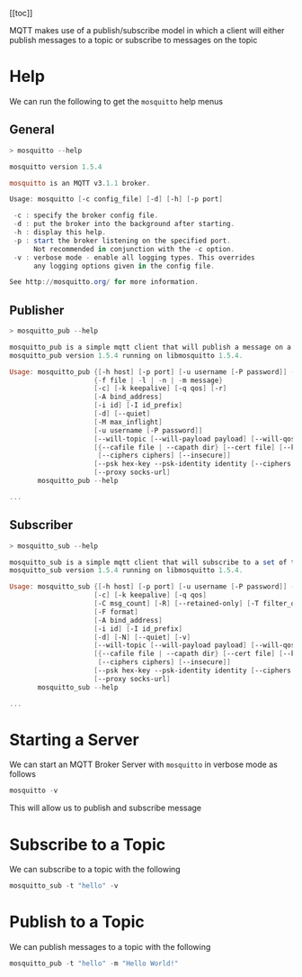 [[toc]]

MQTT makes use of a publish/subscribe model in which a client will either publish messages to a topic or subscribe to messages on the topic

# Help

We can run the following to get the `mosquitto` help menus

## General

```powershell
> mosquitto --help

mosquitto version 1.5.4

mosquitto is an MQTT v3.1.1 broker.

Usage: mosquitto [-c config_file] [-d] [-h] [-p port]

 -c : specify the broker config file.
 -d : put the broker into the background after starting.
 -h : display this help.
 -p : start the broker listening on the specified port.
      Not recommended in conjunction with the -c option.
 -v : verbose mode - enable all logging types. This overrides
      any logging options given in the config file.

See http://mosquitto.org/ for more information.
```

## Publisher

```powershell
> mosquitto_pub --help

mosquitto_pub is a simple mqtt client that will publish a message on a single topic and exit.
mosquitto_pub version 1.5.4 running on libmosquitto 1.5.4.

Usage: mosquitto_pub {[-h host] [-p port] [-u username [-P password]] -t topic | -L URL}
                     {-f file | -l | -n | -m message}
                     [-c] [-k keepalive] [-q qos] [-r]
                     [-A bind_address]
                     [-i id] [-I id_prefix]
                     [-d] [--quiet]
                     [-M max_inflight]
                     [-u username [-P password]]
                     [--will-topic [--will-payload payload] [--will-qos qos] [--will-retain]]
                     [{--cafile file | --capath dir} [--cert file] [--key file]
                      [--ciphers ciphers] [--insecure]]
                     [--psk hex-key --psk-identity identity [--ciphers ciphers]]
                     [--proxy socks-url]
       mosquitto_pub --help

...
```

## Subscriber

```powershell
> mosquitto_sub --help

mosquitto_sub is a simple mqtt client that will subscribe to a set of topics and print all messages it receives.
mosquitto_sub version 1.5.4 running on libmosquitto 1.5.4.

Usage: mosquitto_sub {[-h host] [-p port] [-u username [-P password]] -t topic | -L URL [-t topic]}
                     [-c] [-k keepalive] [-q qos]
                     [-C msg_count] [-R] [--retained-only] [-T filter_out] [-U topic ...]
                     [-F format]
                     [-A bind_address]
                     [-i id] [-I id_prefix]
                     [-d] [-N] [--quiet] [-v]
                     [--will-topic [--will-payload payload] [--will-qos qos] [--will-retain]]
                     [{--cafile file | --capath dir} [--cert file] [--key file]
                      [--ciphers ciphers] [--insecure]]
                     [--psk hex-key --psk-identity identity [--ciphers ciphers]]
                     [--proxy socks-url]
       mosquitto_sub --help

...
```

# Starting a Server

We can start an MQTT Broker Server with `mosquitto` in verbose mode as follows

```powershell
mosquitto -v
```

This will allow us to publish and subscribe message

# Subscribe to a Topic

We can subscribe to a topic with the following

```powershell
mosquitto_sub -t "hello" -v
```

# Publish to a Topic

We can publish messages to a topic with the following

```powershell
mosquitto_pub -t "hello" -m "Hello World!"
```
